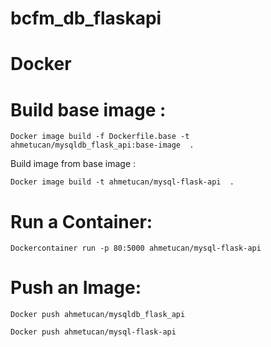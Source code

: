 # bcfm_db_flaskapi

# Docker 

# Build base image :

    Docker image build -f Dockerfile.base -t ahmetucan/mysqldb_flask_api:base-image  .

 Build image from base image :

    Docker image build -t ahmetucan/mysql-flask-api  .
    
# Run a Container:

    Dockercontainer run -p 80:5000 ahmetucan/mysql-flask-api

# Push an Image:
    Docker push ahmetucan/mysqldb_flask_api
    
    Docker push ahmetucan/mysql-flask-api
